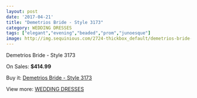 ```yaml
---
layout: post
date: '2017-04-21'
title: "Demetrios Bride - Style 3173"
category: WEDDING DRESSES
tags: ["elegant","evening","beaded","prom","junoesque"]
image: http://img.sequinious.com/2724-thickbox_default/demetrios-bride-style-3173.jpg
---
```

Demetrios Bride - Style 3173

On Sales: **$414.99**
<a href="https://www.sequinious.com/wedding-dresses/1092-demetrios-bride-style-3173.html"><amp-img layout="responsive" width="600" height="600" src="//img.sequinious.com/2724-thickbox_default/demetrios-bride-style-3173.jpg" alt="Demetrios Bride - Style 3173 0" /></a>
<a href="https://www.sequinious.com/wedding-dresses/1092-demetrios-bride-style-3173.html"><amp-img layout="responsive" width="600" height="600" src="//img.sequinious.com/2727-thickbox_default/demetrios-bride-style-3173.jpg" alt="Demetrios Bride - Style 3173 1" /></a>
<a href="https://www.sequinious.com/wedding-dresses/1092-demetrios-bride-style-3173.html"><amp-img layout="responsive" width="600" height="600" src="//img.sequinious.com/2726-thickbox_default/demetrios-bride-style-3173.jpg" alt="Demetrios Bride - Style 3173 2" /></a>
<a href="https://www.sequinious.com/wedding-dresses/1092-demetrios-bride-style-3173.html"><amp-img layout="responsive" width="600" height="600" src="//img.sequinious.com/2725-thickbox_default/demetrios-bride-style-3173.jpg" alt="Demetrios Bride - Style 3173 3" /></a>

Buy it: [Demetrios Bride - Style 3173](https://www.sequinious.com/wedding-dresses/1092-demetrios-bride-style-3173.html "Demetrios Bride - Style 3173")

View more: [WEDDING DRESSES](https://www.sequinious.com/2-wedding-dresses "WEDDING DRESSES")